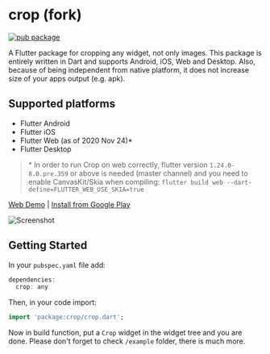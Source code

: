 
# crop (fork)
[![pub package](https://img.shields.io/pub/v/crop.svg)](https://pub.dartlang.org/packages/crop)

A Flutter package for cropping any widget, not only images. This package is entirely written in Dart and supports Android, iOS, Web and Desktop. Also, because of being independent from native platform, it does not increase size of your apps output (e.g. apk).

## Supported platforms

* Flutter Android
* Flutter iOS
* Flutter Web (as of 2020 Nov 24)*
* Flutter Desktop

> \* In order to run Crop on web correctly, flutter version
> `1.24.0-8.0.pre.359` or above is needed (master channel) and you need
> to enable CanvasKit/Skia when compiling: `flutter build web
> --dart-define=FLUTTER_WEB_USE_SKIA=true`

[Web Demo](https://xclud.github.io/flutter_crop/) | [Install from Google Play](https://play.google.com/store/apps/details?id=dev.pub.crop.app)

![Screenshot](docs/screenshot01.png)

## Getting Started

In your `pubspec.yaml` file add:

```dart
dependencies:
  crop: any
```
Then, in your code import:
```dart
import 'package:crop/crop.dart';
```
Now in build function, put a `Crop` widget in the widget tree and you are done. Please don't forget to check ```/example``` folder, there is much more.
